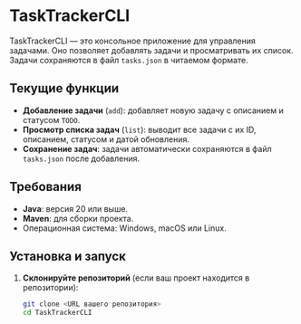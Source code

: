 # TaskTrackerCLI

TaskTrackerCLI — это консольное приложение для управления задачами. Оно позволяет добавлять задачи и просматривать их список. Задачи сохраняются в файл `tasks.json` в читаемом формате.

## Текущие функции

- **Добавление задачи** (`add`): добавляет новую задачу с описанием и статусом `TODO`.
- **Просмотр списка задач** (`list`): выводит все задачи с их ID, описанием, статусом и датой обновления.
- **Сохранение задач**: задачи автоматически сохраняются в файл `tasks.json` после добавления.

## Требования

- **Java**: версия 20 или выше.
- **Maven**: для сборки проекта.
- Операционная система: Windows, macOS или Linux.

## Установка и запуск

1. **Склонируйте репозиторий** (если ваш проект находится в репозитории):
   ```bash
   git clone <URL вашего репозитория>
   cd TaskTrackerCLI

